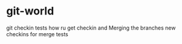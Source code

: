 # git-world
git checkin tests 
how ru get checkin and Merging the branches
new checkins for merge tests

